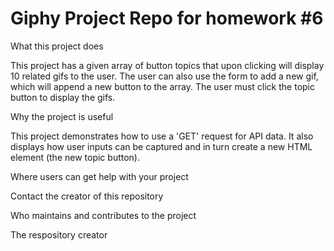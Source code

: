 # Giphy Project Repo for homework #6

What this project does

This project has a given array of button topics that upon clicking will display 10 related gifs to the user. The user can also use the form to add a new gif, which will append a new button to the array. The user must click the topic button to display the gifs. 

Why the project is useful

This project demonstrates how to use a 'GET' request for API data. It also displays how user inputs can be captured and in turn create a new HTML element (the new topic button).

Where users can get help with your project

Contact the creator of this repository

Who maintains and contributes to the project

The respository creator

